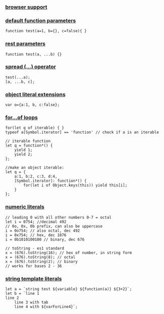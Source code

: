 ### [browser support](http://kangax.github.io/compat-table/es6/)

### [default function parameters](https://developer.mozilla.org/en-US/docs/Web/JavaScript/Reference/Functions/Default_parameters)
```
function test(a=1, b={}, c=false){ }
```

### [rest parameters](https://developer.mozilla.org/en-US/docs/Web/JavaScript/Reference/Functions/rest_parameters)
```
function test(a, ...b) {} 
```

### [spread (...) operator](https://developer.mozilla.org/en-US/docs/Web/JavaScript/Reference/Operators/Spread_operator)
```
test(...a);
[a, ...b, c];
```

### [object literal extensions](https://developer.mozilla.org/en-US/docs/Web/JavaScript/Reference/Operators/Object_initializer)
```
var o={a:1, b, c:false};
```

### [for...of loops](https://developer.mozilla.org/en-US/docs/Web/JavaScript/Reference/Statements/for...of)
```
for(let q of iterable) { }
typeof a[Symbol.iterator] == 'function' // check if a is an iterable

// iterable function
let q = function*() {
	yield 1;
	yield 2;
};

//make an object iterable:
let q = {
	a:1, b:2, c:3, d:4,
	[Symbol.iterator]: function*() {
		for(let i of Object.keys(this)) yield this[i];
	}
};
```

### [numeric literals](https://developer.mozilla.org/en-US/docs/Web/JavaScript/Reference/Lexical_grammar#Numeric_literals)
```
// leading 0 with all other numbers 0-7 = octal
let i = 0754; //decimal 492
// 0o, 0x, 0b prefix, can also be uppercase
i = 0o754; // also octal, dec 492
i = 0x754; // hex, dec 1876
i = 0b1010100100 // binary, dec 676

// toString - es1 standard
x = (676).toString(16); // hex of number, in string form
x = (676).toString(8); // octal
x = (676).toString(2); // binary
// works for bases 2 - 36
```

### [string template literals](https://developer.mozilla.org/en-US/docs/Web/JavaScript/Reference/Template_literals)
```
let a = `string test ${variable} ${function(a)} ${3+2}`;
let b = `line 1
line 2
	line 3 with tab
	line 4 with ${varForLine4}`;
```
